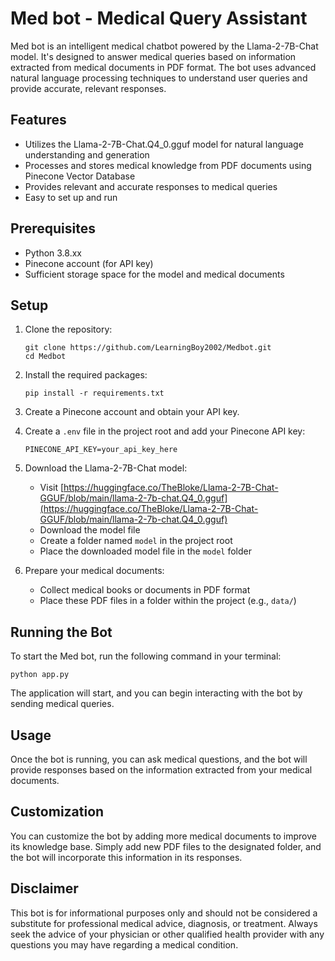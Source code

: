# Med bot - Medical Query Assistant

Med bot is an intelligent medical chatbot powered by the Llama-2-7B-Chat model. It's designed to answer medical queries based on information extracted from medical documents in PDF format. The bot uses advanced natural language processing techniques to understand user queries and provide accurate, relevant responses.

## Features

- Utilizes the Llama-2-7B-Chat.Q4_0.gguf model for natural language understanding and generation
- Processes and stores medical knowledge from PDF documents using Pinecone Vector Database
- Provides relevant and accurate responses to medical queries
- Easy to set up and run

## Prerequisites

- Python 3.8.xx
- Pinecone account (for API key)
- Sufficient storage space for the model and medical documents

## Setup

1. Clone the repository:
   ```
   git clone https://github.com/LearningBoy2002/Medbot.git
   cd Medbot
   ```

2. Install the required packages:
   ```
   pip install -r requirements.txt
   ```

3. Create a Pinecone account and obtain your API key.

4. Create a `.env` file in the project root and add your Pinecone API key:
   ```
   PINECONE_API_KEY=your_api_key_here
   ```

5. Download the Llama-2-7B-Chat model:
   - Visit [https://huggingface.co/TheBloke/Llama-2-7B-Chat-GGUF/blob/main/llama-2-7b-chat.Q4_0.gguf](https://huggingface.co/TheBloke/Llama-2-7B-Chat-GGUF/blob/main/llama-2-7b-chat.Q4_0.gguf)
   - Download the model file
   - Create a folder named `model` in the project root
   - Place the downloaded model file in the `model` folder

6. Prepare your medical documents:
   - Collect medical books or documents in PDF format
   - Place these PDF files in a folder within the project (e.g., `data/`)

## Running the Bot

To start the Med bot, run the following command in your terminal:

```
python app.py
```

The application will start, and you can begin interacting with the bot by sending medical queries.

## Usage

Once the bot is running, you can ask medical questions, and the bot will provide responses based on the information extracted from your medical documents.

## Customization

You can customize the bot by adding more medical documents to improve its knowledge base. Simply add new PDF files to the designated folder, and the bot will incorporate this information in its responses.

## Disclaimer

This bot is for informational purposes only and should not be considered a substitute for professional medical advice, diagnosis, or treatment. Always seek the advice of your physician or other qualified health provider with any questions you may have regarding a medical condition.

